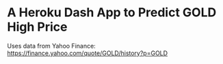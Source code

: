# A Heroku Dash App to Predict GOLD High Price
Uses data from Yahoo Finance: https://finance.yahoo.com/quote/GOLD/history?p=GOLD